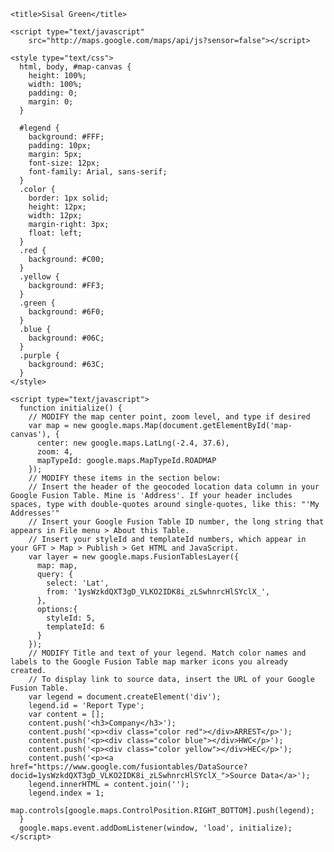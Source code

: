 <!DOCTYPE html>
<!--
  Copyright 2011 Google Inc. All Rights Reserved.
  Licensed under the Apache License, Version 2.0 (the "License");
  you may not use this file except in compliance with the License.
  You may obtain a copy of the License at
      http://www.apache.org/licenses/LICENSE-2.0
  Unless required by applicable law or agreed to in writing, software
  distributed under the License is distributed on an "AS IS" BASIS,
  WITHOUT WARRANTIES OR CONDITIONS OF ANY KIND, either express or implied.
  See the License for the specific language governing permissions and
  limitations under the License.
-->
<html>
  <head>
    <meta name="viewport" content="initial-scale=1.0, user-scalable=no">
    <meta charset="UTF-8">
    
    <title>Sisal Green</title>

    <script type="text/javascript"
        src="http://maps.google.com/maps/api/js?sensor=false"></script>

    <style type="text/css">
      html, body, #map-canvas {
        height: 100%;
        width: 100%;
        padding: 0;
        margin: 0;
      }
    
      #legend {
        background: #FFF;
        padding: 10px;
        margin: 5px;
        font-size: 12px;
        font-family: Arial, sans-serif;
      }
      .color {
        border: 1px solid;
        height: 12px;
        width: 12px;
        margin-right: 3px;
        float: left;
      }
      .red {
        background: #C00;
      }
      .yellow {
        background: #FF3;
      }
      .green {
        background: #6F0;
      }
      .blue {
        background: #06C;
      }
      .purple {
        background: #63C;
      }
    </style>

    <script type="text/javascript">
      function initialize() {
        // MODIFY the map center point, zoom level, and type if desired
        var map = new google.maps.Map(document.getElementById('map-canvas'), {
          center: new google.maps.LatLng(-2.4, 37.6),
          zoom: 4,
          mapTypeId: google.maps.MapTypeId.ROADMAP
        });
        // MODIFY these items in the section below: 
        // Insert the header of the geocoded location data column in your Google Fusion Table. Mine is 'Address'. If your header includes spaces, type with double-quotes around single-quotes, like this: "'My Addresses'"
        // Insert your Google Fusion Table ID number, the long string that appears in File menu > About this Table.
        // Insert your styleId and templateId numbers, which appear in your GFT > Map > Publish > Get HTML and JavaScript.
        var layer = new google.maps.FusionTablesLayer({
          map: map,
          query: {
            select: 'Lat',
            from: '1ysWzkdQXT3gD_VLKO2IDK8i_zLSwhnrcHlSYclX_',
          },
          options:{
            styleId: 5,
            templateId: 6
          }
        });
        // MODIFY Title and text of your legend. Match color names and labels to the Google Fusion Table map marker icons you already created.
        // To display link to source data, insert the URL of your Google Fusion Table.
        var legend = document.createElement('div');
        legend.id = 'Report Type';
        var content = [];
        content.push('<h3>Company</h3>');
        content.push('<p><div class="color red"></div>ARREST</p>');
        content.push('<p><div class="color blue"></div>HWC</p>');
        content.push('<p><div class="color yellow"></div>HEC</p>');
        content.push('<p><a href="https://www.google.com/fusiontables/DataSource?docid=1ysWzkdQXT3gD_VLKO2IDK8i_zLSwhnrcHlSYclX_">Source Data</a>');
        legend.innerHTML = content.join('');
        legend.index = 1;
        map.controls[google.maps.ControlPosition.RIGHT_BOTTOM].push(legend);
      }
      google.maps.event.addDomListener(window, 'load', initialize);
    </script>
  </head>
  <body>
    <div id="map-canvas"></div>
  </body>
</html>

